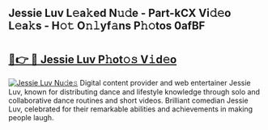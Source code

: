 ## Jessie Luv L𝚎a𝚔ed N𝚞𝚍e - Part-kCX Vi𝚍𝚎o L𝚎a𝚔s - H𝚘𝚝 O𝚗𝚕yf𝚊ns P𝚑𝚘tos 0afBF

# <h2><a href="http://kf31gye.oniu.top/?m=Jessie+Luv">🔗👉 🔴 Jessie Luv P𝚑ot𝚘𝚜 V𝚒d𝚎o</a></h2>

[![Jessie Luv Nu𝚍e𝚜](https://i.imgur.com/0qMVB7G.gif)](http://kf31gye.oniu.top/?m=Jessie+Luv)
Digital content provider and web entertainer Jessie Luv, known for distributing dance and lifestyle knowledge through solo and collaborative dance routines and short videos. Brilliant comedian Jessie Luv, celebrated for their remarkable abilities and achievements in making people laugh.  

